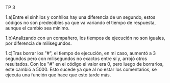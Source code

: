 TP 3

1.a)Entre el sinhilos y conhilos hay una diferencia de un segundo, estos códigos no son predecibles ya que va variando el tiempo de respuesta, aunque el cambio sea mínimo.

1.b)Analizando con un compañero, los tiempos de ejecución no son iguales, por diferencia de milisegundos.

1.c)Tras borrar los "#", el tiempo de ejecución, en mi caso, aumentó a 3 segundos pero con milisegundos no exactos entre sí y, arrojó otros resultados. Con los "#" en el código
el valor era 0, pero luego de borrarlos, este cambió a 5000. Esto sucede ya que al no estar los comentarios, se ejecuta una función que hace que esto tarde más.


